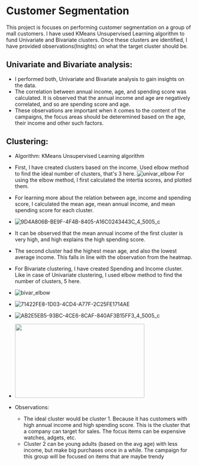 # Customer Segmentation
This project is focuses on performing customer segmentation on a group of mall customers. I have used KMeans Unsupervised Learning algorithm to fund Univariate and Bivariate clusters. Once these clusters are identified, I have provided observations(Insights) on what the target cluster should be.
## Univariate and Bivariate analysis:
- I performed both, Univariate and Bivariate analysis to gain insights on the data.
- The correlation between annual income, age, and spending score was calculated. It is observed that the annual income and age are negatively correlated, and so are spending score and age.
- These observations are important when it comes to the content of the campaigns, the focus areas should be deteremined based on the age, their income and other such factors.
## Clustering:
- Algorithm: KMeans Unsupervised Learning algorithm
- First, I have created clusters based on the income.
Used elbow method to find the ideal number of clusters, that's 3 here.
![univar_elbow](https://user-images.githubusercontent.com/86663030/212472376-13a92e9f-f2a2-4915-9cf8-31e52302ac45.png)
For using the elbow method, I first calculated the intertia scores, and plotted them.
- For learning more about the relation between age, income and spending score, I calculated the mean age, mean annual income, and mean spending score for each cluster. 
- ![9D4A806B-BE9F-4F4B-8405-A16C0243443C_4_5005_c](https://user-images.githubusercontent.com/86663030/212472457-71017aa3-ab99-410b-97d0-bbc73a26e4b9.jpeg)

- It can be observed that the mean annual income of the first cluster is very high, and high explains the high spending score.
- The second cluster had the highest mean age, and also the lowest average income. This falls in line with the observation from the heatmap.
- For Bivariate clustering, I have created Spending and Income cluster. Like in case of Univariate clustering, I used elbow method to find the number of clusters, 5 here.
- ![bivar_elbow](https://user-images.githubusercontent.com/86663030/212472395-12b5f5ec-1ae6-4be1-ba6d-92e28ccf0fd5.png)
- ![71422FE8-1D03-4CD4-A77F-2C25FE1714AE](https://user-images.githubusercontent.com/86663030/212472440-947fcc4d-5974-40f4-aa4d-aae27c2230aa.jpeg)
- ![AB2E5EB5-93BC-4CE6-8CAF-840AF3B15FF3_4_5005_c](https://user-images.githubusercontent.com/86663030/212472466-5fec5212-e5ef-4f51-b288-2b2cf4d40a92.jpeg)
- <img src="https://user-images.githubusercontent.com/86663030/212472466-5fec5212-e5ef-4f51-b288-2b2cf4d40a92.jpeg" width="350" height="200">
- Observations:
  - The ideal cluster would be cluster 1. Because it has customers with high annual income and high spending score. This is the cluster that a company can target for sales. The focus items can be expensive watches, adgets, etc.
  - Cluster 2 can be young adults (based on the avg age) with less income, but make big purchases once in a while. The campaign for this group will be focused on items that are maybe trendy 
